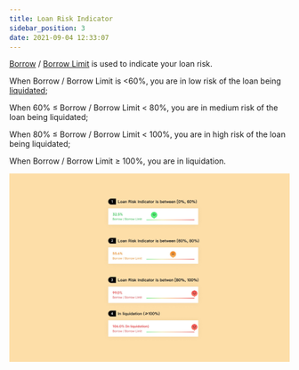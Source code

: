 ```yaml
---
title: Loan Risk Indicator
sidebar_position: 3
date: 2021-09-04 12:33:07
---
```


[Borrow](./glossary) / [Borrow Limit](./glossary) is used to indicate your loan risk.

When Borrow / Borrow Limit is <60%, you are in low risk of the loan being [liquidated](./glossary);

When 60% ≤ Borrow / Borrow Limit < 80%, you are in medium risk of the loan being liquidated;

When 80% ≤ Borrow / Borrow Limit < 100%, you are in high risk of the loan being liquidated;

When Borrow / Borrow Limit ≥ 100%, you are in liquidation.

![](../assets/risk.jpg)
